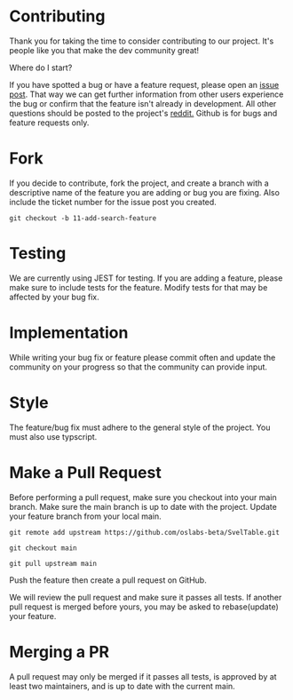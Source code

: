 # Contributing

Thank you for taking the time to consider contributing to our project. It's people like you that make the dev community great!

Where do I start?

If you have spotted a bug or have a feature request, please open an [issue post](https://github.com/oslabs-beta/SvelTable/issues/new). That way we can get further information from other users experience the bug or confirm that the feature isn't already in development.
All other questions should be posted to the project's [reddit.](https://www.reddit.com/r/sveltable/) Github is for bugs and feature requests only.

#  Fork

If you decide to contribute, fork the project, and create a branch with a descriptive name of the feature you are adding or bug you are fixing.  Also include the ticket number for the issue post you created.

`git checkout -b 11-add-search-feature`

# Testing

We are currently using JEST for testing. If you are adding a feature, please make sure to include tests for the feature. Modify tests for that may be affected by your bug fix.


# Implementation

While writing your bug fix or feature please commit often and update the community on your progress so that the community can provide input.

# Style

The feature/bug fix must adhere to the general style of the project.  You must also use typscript.

# Make a Pull Request

Before performing a pull request, make sure you checkout into your main branch. Make sure the main branch is up to date with the project.  Update your feature branch from your local main.

  `git remote add upstream https://github.com/oslabs-beta/SvelTable.git`
  
  `git checkout main`
  
  `git pull upstream main`

Push the feature then create a pull request on GitHub.

We will review the pull request and make sure it passes all tests. If another pull request is merged before yours, you may be asked to rebase(update) your feature.

# Merging a PR

A pull request may only be merged if it passes all tests, is approved by at least two maintainers, and is up to date with the current main.